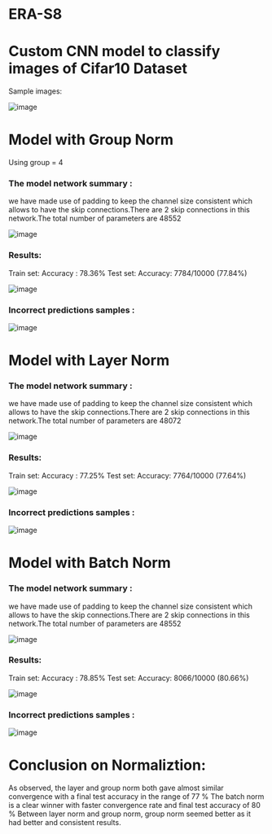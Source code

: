 # ERA-S8

# Custom CNN model to classify images of Cifar10 Dataset

Sample images: 

![image](https://github.com/amitdoda1983/ERA-S8/assets/37932202/122eba70-a598-4add-a267-946aaff9da97)


# Model with Group Norm

Using group = 4

### The model network summary :

we have made use of padding to keep the channel size consistent which allows to have the skip connections.There are 2 skip connections in this network.The total number of parameters are 48552

![image](https://github.com/amitdoda1983/ERA-S8/assets/37932202/a4f37903-1503-483c-8b6a-32aa4362f65f)


### Results: 
Train set: Accuracy : 78.36%
Test set:  Accuracy: 7784/10000 (77.84%)

![image](https://github.com/amitdoda1983/ERA-S8/assets/37932202/c599a620-b093-44de-bc02-b3d12cadc006)


### Incorrect predictions samples :

![image](https://github.com/amitdoda1983/ERA-S8/assets/37932202/4fcb8290-bc22-40e5-9220-cdc503bd3bae)



# Model with Layer Norm

### The model network summary :

we have made use of padding to keep the channel size consistent which allows to have the skip connections.There are 2 skip connections in this network.The total number of parameters are 48072

![image](https://github.com/amitdoda1983/ERA-S8/assets/37932202/facb418c-ac6f-4a71-8de8-dcb8b428c6f0)



### Results: 
Train set: Accuracy : 77.25%
Test set:  Accuracy: 7764/10000 (77.64%)

![image](https://github.com/amitdoda1983/ERA-S8/assets/37932202/30975dd2-12d4-4b7b-8ca8-da63aaadaa25)


### Incorrect predictions samples :

![image](https://github.com/amitdoda1983/ERA-S8/assets/37932202/da173db8-3917-4415-b848-9c7ac455e30c)



# Model with Batch Norm

### The model network summary :

we have made use of padding to keep the channel size consistent which allows to have the skip connections.There are 2 skip connections in this network.The total number of parameters are 48552

![image](https://github.com/amitdoda1983/ERA-S8/assets/37932202/16a625bc-07af-4857-ab03-45d0f7fdd014)




### Results: 
Train set: Accuracy : 78.85%
Test set:  Accuracy: 8066/10000 (80.66%)

![image](https://github.com/amitdoda1983/ERA-S8/assets/37932202/8bdcff9e-e175-46b6-b83e-074d5b6c9186)


### Incorrect predictions samples :

![image](https://github.com/amitdoda1983/ERA-S8/assets/37932202/28b43c28-dac7-4bf4-924c-1e8be5876e41)


# Conclusion on Normaliztion:
As observed, the layer and group norm both gave almost similar convergence with a final test accuracy in the range of 77 %
The batch norm is a clear winner with faster convergence rate and final test accuracy of 80 %
Between layer norm and group norm, group norm seemed better as it had better and consistent results.
